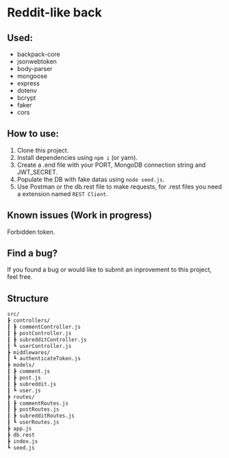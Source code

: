 # Reddit-like back

## Used:

- backpack-core
- jsonwebtoken
- body-parser
- mongoose
- express
- dotenv
- bcrypt
- faker
- cors

## How to use:

1. Clone this project.
2. Install dependencies using `npm i` (or yarn).
3. Create a .end file with your PORT, MongoDB connection string and JWT_SECRET.
4. Populate the DB with fake datas using `node seed.js`.
5. Use Postman or the db.rest file to make requests, for .rest files you need a extension named `REST Client`.

## Known issues (Work in progress)

Forbidden token.

## Find a bug?

If you found a bug or would like to submit an inprovement to this project, feel free.

## Structure

```bash
src/
┣ controllers/
┃ ┣ commentController.js
┃ ┣ postController.js
┃ ┣ subredditController.js
┃ ┗ userController.js
┣ middlewares/
┃ ┗ authenticateToken.js
┣ models/
┃ ┣ comment.js
┃ ┣ post.js
┃ ┣ subreddit.js
┃ ┗ user.js
┣ routes/
┃ ┣ commentRoutes.js
┃ ┣ postRoutes.js
┃ ┣ subredditRoutes.js
┃ ┗ userRoutes.js
┣ app.js
┣ db.rest
┣ index.js
┗ seed.js
```
